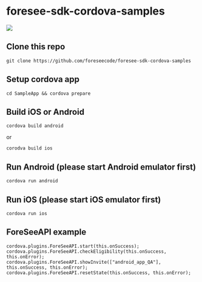 # foresee-sdk-cordova-samples

![](https://github.com/foreseecode/foresee-sdk-cordova-samples/sample_app_ios.png)

## Clone this repo

```
git clone https://github.com/foreseecode/foresee-sdk-cordova-samples
```

## Setup cordova app

```
cd SampleApp && cordova prepare
```

## Build iOS or Android

```
cordova build android
```

or 

```
corodva build ios
```

## Run Android (please start Android emulator first)

```
cordova run android
```

## Run iOS (please start iOS emulator first)

```
cordova run ios
```

## ForeSeeAPI example

```
cordova.plugins.ForeSeeAPI.start(this.onSuccess);
cordova.plugins.ForeSeeAPI.checkEligibility(this.onSuccess, this.onError);
cordova.plugins.ForeSeeAPI.showInvite(["android_app_QA"], this.onSuccess, this.onError);
cordova.plugins.ForeSeeAPI.resetState(this.onSuccess, this.onError);
```

